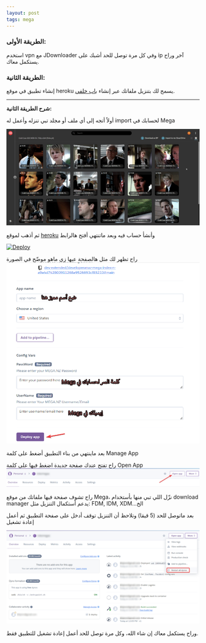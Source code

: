 ```yaml
---
layout: post
tags: mega
---
```


### الطريقة الأولى:  

استخدم vpn مع JDownloader وفي كل مرة توصل للحد أشبك على ip آخر وراح يستكمل معاك.



### الطريقة الثانية:

إنشاء تطبيق في موقع heroku يسمح لك بتنزيل ملفاتك عبر إنشاء [باب خلفي](https://ar.wikipedia.org/wiki/%D8%A8%D8%A7%D8%A8_%D8%AE%D9%84%D9%81%D9%8A_(%D8%AD%D9%88%D8%B3%D8%A8%D8%A9)).


***


**شرح الطريقة الثانية:**  


أولاً أتجه إلى أي ملف أو مجلد تبي تنزله وأعمل له import لحسابك في Mega 

![الوصف](/assets/mega/brave_HYRw09sz2i.gif)


ثم أذهب لموقع [heroku](https://signup.heroku.com/) وأنشأ حساب فيه وبعد ماتنتهي أفتح هالرابط   

[![Deploy](https://www.herokucdn.com/deploy/button.svg)](https://developeranaz.github.io/Mega-index-heroku/random.html)

راح تظهر لك مثل هالصفحة عبها زي ماهو موضّح في الصورة  
![الوصف](/assets/mega/sYnn18yU4M.png)

بعد ماينتهي من بناء التطبيق أضغط على كلمة Manage App  

راح تفتح عندك صفحة جديدة اضغط فيها على كلمة Open App  
![الوصف](/assets/mega/I3LDfl7xMO.png)

راح تشوف صفحة فيها ملفاتك من موقع Mega، نزّل اللي تبي منها بأستخدام download manager يدعم أستكمال التنزيل مثل: FDM, IDM, XDM...الخ  

بعد ماتوصل للحد (5 قيقا) وتلاحظ أن التنزيل توقف أدخل على صفحة التطبيق ثم أعمل إعادة تشغيل  

![الوصف](/assets/mega/KBu5kuKTuZ.png)

وراح يستكمل معاك إن شاء الله، وكل مرة توصل للحد أعمل إعادة تشغيل للتطبيق فقط.